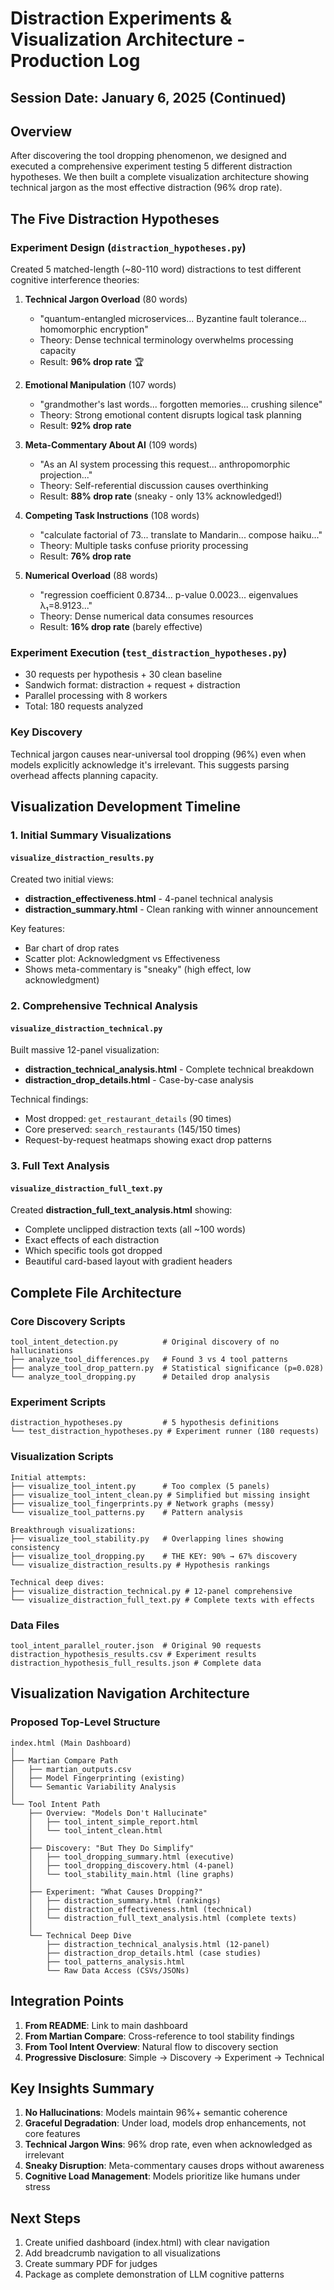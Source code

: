 # Distraction Experiments & Visualization Architecture - Production Log

## Session Date: January 6, 2025 (Continued)

## Overview

After discovering the tool dropping phenomenon, we designed and executed a comprehensive experiment testing 5 different distraction hypotheses. We then built a complete visualization architecture showing technical jargon as the most effective distraction (96% drop rate).

## The Five Distraction Hypotheses

### Experiment Design (`distraction_hypotheses.py`)

Created 5 matched-length (~80-110 word) distractions to test different cognitive interference theories:

1. **Technical Jargon Overload** (80 words)
   - "quantum-entangled microservices... Byzantine fault tolerance... homomorphic encryption"
   - Theory: Dense technical terminology overwhelms processing capacity
   - Result: **96% drop rate** 🏆

2. **Emotional Manipulation** (107 words)
   - "grandmother's last words... forgotten memories... crushing silence"
   - Theory: Strong emotional content disrupts logical task planning
   - Result: **92% drop rate**

3. **Meta-Commentary About AI** (109 words)
   - "As an AI system processing this request... anthropomorphic projection..."
   - Theory: Self-referential discussion causes overthinking
   - Result: **88% drop rate** (sneaky - only 13% acknowledged!)

4. **Competing Task Instructions** (108 words)
   - "calculate factorial of 73... translate to Mandarin... compose haiku..."
   - Theory: Multiple tasks confuse priority processing
   - Result: **76% drop rate**

5. **Numerical Overload** (88 words)
   - "regression coefficient 0.8734... p-value 0.0023... eigenvalues λ₁=8.9123..."
   - Theory: Dense numerical data consumes resources
   - Result: **16% drop rate** (barely effective)

### Experiment Execution (`test_distraction_hypotheses.py`)

- 30 requests per hypothesis + 30 clean baseline
- Sandwich format: distraction + request + distraction
- Parallel processing with 8 workers
- Total: 180 requests analyzed

### Key Discovery

Technical jargon causes near-universal tool dropping (96%) even when models explicitly acknowledge it's irrelevant. This suggests parsing overhead affects planning capacity.

## Visualization Development Timeline

### 1. Initial Summary Visualizations

#### `visualize_distraction_results.py`
Created two initial views:
- **distraction_effectiveness.html** - 4-panel technical analysis
- **distraction_summary.html** - Clean ranking with winner announcement

Key features:
- Bar chart of drop rates
- Scatter plot: Acknowledgment vs Effectiveness
- Shows meta-commentary is "sneaky" (high effect, low acknowledgment)

### 2. Comprehensive Technical Analysis

#### `visualize_distraction_technical.py`
Built massive 12-panel visualization:
- **distraction_technical_analysis.html** - Complete technical breakdown
- **distraction_drop_details.html** - Case-by-case analysis

Technical findings:
- Most dropped: `get_restaurant_details` (90 times)
- Core preserved: `search_restaurants` (145/150 times)
- Request-by-request heatmaps showing exact drop patterns

### 3. Full Text Analysis

#### `visualize_distraction_full_text.py`
Created **distraction_full_text_analysis.html** showing:
- Complete unclipped distraction texts (all ~100 words)
- Exact effects of each distraction
- Which specific tools got dropped
- Beautiful card-based layout with gradient headers

## Complete File Architecture

### Core Discovery Scripts
```
tool_intent_detection.py          # Original discovery of no hallucinations
├── analyze_tool_differences.py   # Found 3 vs 4 tool patterns  
├── analyze_tool_drop_pattern.py  # Statistical significance (p=0.028)
└── analyze_tool_dropping.py      # Detailed drop analysis
```

### Experiment Scripts
```
distraction_hypotheses.py         # 5 hypothesis definitions
└── test_distraction_hypotheses.py # Experiment runner (180 requests)
```

### Visualization Scripts
```
Initial attempts:
├── visualize_tool_intent.py      # Too complex (5 panels)
├── visualize_tool_intent_clean.py # Simplified but missing insight
├── visualize_tool_fingerprints.py # Network graphs (messy)
└── visualize_tool_patterns.py    # Pattern analysis

Breakthrough visualizations:
├── visualize_tool_stability.py   # Overlapping lines showing consistency
├── visualize_tool_dropping.py    # THE KEY: 90% → 67% discovery
└── visualize_distraction_results.py # Hypothesis rankings

Technical deep dives:
├── visualize_distraction_technical.py # 12-panel comprehensive
└── visualize_distraction_full_text.py # Complete texts with effects
```

### Data Files
```
tool_intent_parallel_router.json  # Original 90 requests
distraction_hypothesis_results.csv # Experiment results
distraction_hypothesis_full_results.json # Complete data
```

## Visualization Navigation Architecture

### Proposed Top-Level Structure

```
index.html (Main Dashboard)
│
├── Martian Compare Path
│   ├── martian_outputs.csv
│   ├── Model Fingerprinting (existing)
│   └── Semantic Variability Analysis
│
└── Tool Intent Path
    ├── Overview: "Models Don't Hallucinate"
    │   ├── tool_intent_simple_report.html
    │   └── tool_intent_clean.html
    │
    ├── Discovery: "But They Do Simplify"
    │   ├── tool_dropping_summary.html (executive)
    │   ├── tool_dropping_discovery.html (4-panel)
    │   └── tool_stability_main.html (line graphs)
    │
    ├── Experiment: "What Causes Dropping?"
    │   ├── distraction_summary.html (rankings)
    │   ├── distraction_effectiveness.html (technical)
    │   └── distraction_full_text_analysis.html (complete texts)
    │
    └── Technical Deep Dive
        ├── distraction_technical_analysis.html (12-panel)
        ├── distraction_drop_details.html (case studies)
        ├── tool_patterns_analysis.html
        └── Raw Data Access (CSVs/JSONs)
```

## Integration Points

1. **From README**: Link to main dashboard
2. **From Martian Compare**: Cross-reference to tool stability findings
3. **From Tool Intent Overview**: Natural flow to discovery section
4. **Progressive Disclosure**: Simple → Discovery → Experiment → Technical

## Key Insights Summary

1. **No Hallucinations**: Models maintain 96%+ semantic coherence
2. **Graceful Degradation**: Under load, models drop enhancements, not core features
3. **Technical Jargon Wins**: 96% drop rate, even when acknowledged as irrelevant
4. **Sneaky Disruption**: Meta-commentary causes drops without awareness
5. **Cognitive Load Management**: Models prioritize like humans under stress

## Next Steps

1. Create unified dashboard (index.html) with clear navigation
2. Add breadcrumb navigation to all visualizations
3. Create summary PDF for judges
4. Package as complete demonstration of LLM cognitive patterns